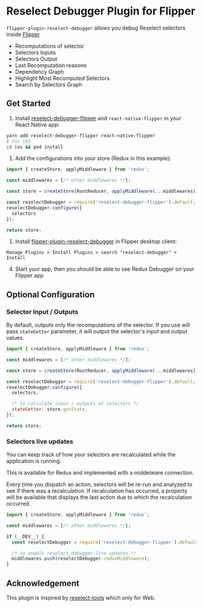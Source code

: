 # Reselect Debugger Plugin for Flipper

`flipper-plugin-reselect-debugger` allows you debug Reselect selectors inside [Flipper](https://fbflipper.com/)

- Recomputations of selector
- Selectors Inputs
- Selectors Output
- Last Recomputation reasone
- Dependency Graph
- Highlight Most Recomputed Selectors
- Search by Selectors Graph

## Get Started

1. Install [reselect-debugger-flipper](https://github.com/vlanemcev/reselect-debugger-flipper) and `react-native-flipper` in your React Native app:

```bash
yarn add reselect-debugger-flipper react-native-flipper
# for iOS
cd ios && pod install
```

1. Add the configurations into your store (Redux in this example):

```javascript
import { createStore, applyMiddleware } from 'redux';

const middlewares = [/* other middlewares */];

const store = createStore(RootReducer, applyMiddleware(...middlewares));

const reselectDebugger = require('reselect-debugger-flipper').default;
reselectDebugger.configure({
  selectors
});

return store;
```

1. Install [flipper-plugin-reselect-debugger](https://github.com/vlanemcev/flipper-plugin-reselect-debugger) in Flipper desktop client:

```
Manage Plugins > Install Plugins > search "reselect-debugger" > Install
```

4. Start your app, then you should be able to see Redux Debugger on your Flipper app

## Optional Configuration

### Selector Input / Outputs

By default, outputs only the recomputations of the selector. If you use will pass `stateGetter` parameter, it will output the selector's input and output values. 

```javascript
import { createStore, applyMiddleware } from 'redux';

const middlewares = [/* other middlewares */];

const store = createStore(RootReducer, applyMiddleware(...middlewares));

const reselectDebugger = require('reselect-debugger-flipper').default;
reselectDebugger.configure({
  selectors,

  /* to calculate input / outputs of selectors */
  stateGetter: store.getState,
});

return store;
```

### Selectors live updates

You can keep track of how your selectors are recalculated while the application is running.

This is available for Redux and implemented with a middelware connection. 

Every time you dispatch an action, selectors will be re-run and analyzed to see if there was a recalculation. 
If recalculation has occurred, a property will be available that displays the last action due to which the recalculation occurred.

```javascript
import { createStore, applyMiddleware } from 'redux';

const middlewares = [/* other middlewares */];

if (__DEV__) {
  const reselectDebugger = require('reselect-debugger-flipper').default;

  /* to enable reselect debugger live updates */
  middlewares.push(reselectDebugger.reduxMiddleware);
}
```

## Acknowledgement

This plugin is inspired by [reselect-tools](https://github.com/skortchmark9/reselect-tools) which only for Web.
